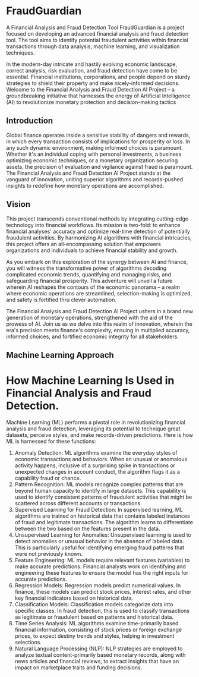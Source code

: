 # FraudGuardian
A Financial Analysis and Fraud Detection Tool
FraudGuardian is a project focused on developing an advanced financial analysis and fraud detection tool. The tool aims to identify potential fraudulent activities within financial transactions through data analysis, machine learning, and visualization techniques.

In the modern-day intricate and hastily evolving economic landscape, correct analysis, risk evaluation, and fraud detection have come to be essential. Financial institutions, corporations, and people depend on sturdy strategies to shield their property and make nicely-informed decisions. Welcome to the Financial Analysis and Fraud Detection AI Project – a groundbreaking initiative that harnesses the energy of Artificial Intelligence (AI) to revolutionize monetary protection and decision-making tactics

## Introduction

Global finance operates inside a sensitive stability of dangers and rewards, in which every transaction consists of implications for prosperity or loss. In any such dynamic environment, making informed choices is paramount. Whether it's an individual coping with personal investments, a business optimizing economic techniques, or a monetary organization securing assets, the precision of evaluation and vigilance against fraud is paramount. The Financial Analysis and Fraud Detection AI Project stands at the vanguard of innovation, uniting superior algorithms and records-pushed insights to redefine how monetary operations are accomplished.

## Vision

This project transcends conventional methods by integrating cutting-edge technology into financial workflows. Its mission is two-fold: to enhance financial analyses' accuracy and optimize real-time detection of potentially fraudulent activities. By harmonizing AI algorithms with financial intricacies, this project offers an all-encompassing solution that empowers organizations and individuals to achieve financial stability and growth.

As you embark on this exploration of the synergy between AI and finance, you will witness the transformative power of algorithms decoding complicated economic trends, quantifying and managing risks, and safeguarding financial prosperity. This adventure will unveil a future wherein AI reshapes the contours of the economic panorama – a realm where economic operations are streamlined, selection-making is optimized, and safety is fortified thru clever automation.

The Financial Analysis and Fraud Detection AI Project ushers in a brand new generation of monetary operations, strengthened with the aid of the prowess of AI. Join us as we delve into this realm of innovation, wherein the era's precision meets finance's complexity, ensuing in multiplied accuracy, informed choices, and fortified economic integrity for all stakeholders.

## Machine Learning Approach

# How Machine Learning Is Used in Financial Analysis and Fraud Detection.
Machine Learning (ML) performs a pivotal role in revolutionizing financial analysis and fraud 
detection, leveraging its potential to technique great datasets, perceive styles, and make 
records-driven predictions. Here is how ML is harnessed for these functions:
1. Anomaly Detection: ML algorithms examine the everyday styles of economic 
transactions and behaviors. When an unusual or anomalous activity happens, inclusive 
of a surprising spike in transactions or unexpected changes in account conduct, the 
algorithm flags it as a capability fraud or chance.
2. Pattern Recognition: ML models recognize complex patterns that are beyond human 
capacity to identify in large datasets. This capability is used to identify consistent
patterns of fraudulent activities that might be scattered across different accounts or 
transactions.
3. Supervised Learning for Fraud Detection: In supervised learning, ML algorithms are 
trained on historical data that contains labeled instances of fraud and legitimate 
transactions. The algorithm learns to differentiate between the two based on the 
features present in the data.
4. Unsupervised Learning for Anomalies: Unsupervised learning is used to detect 
anomalies or unusual behavior in the absence of labeled data. This is particularly useful 
for identifying emerging fraud patterns that were not previously known.
5. Feature Engineering: ML models require relevant features (variables) to make accurate 
predictions. Financial analysts work on identifying and engineering these features to 
ensure the model has the right inputs for accurate predictions.
6. Regression Models: Regression models predict numerical values. In finance, these 
models can predict stock prices, interest rates, and other key financial indicators based
on historical data.
7. Classification Models: Classification models categorize data into specific classes. In 
fraud detection, this is used to classify transactions as legitimate or fraudulent based on 
patterns and historical data.
8. Time Series Analysis: ML algorithms examine time-primarily based financial 
information, consisting of stock prices or foreign exchange prices, to expect destiny 
trends and styles, helping in investment selections.
9. Natural Language Processing (NLP): NLP strategies are employed to analyze textual 
content-primarily based monetary records, along with news articles and financial 
reviews, to extract insights that have an impact on marketplace traits and funding 
decisions.

